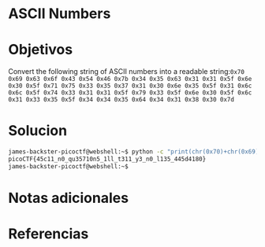 #  ASCII Numbers
# Objetivos
Convert the following string of ASCII numbers into a readable string:`0x70 0x69 0x63 0x6f 0x43 0x54 0x46 0x7b 0x34 0x35 0x63 0x31 0x31 0x5f 0x6e 0x30 0x5f 0x71 0x75 0x33 0x35 0x37 0x31 0x30 0x6e 0x35 0x5f 0x31 0x6c 0x6c 0x5f 0x74 0x33 0x31 0x31 0x5f 0x79 0x33 0x5f 0x6e 0x30 0x5f 0x6c 0x31 0x33 0x35 0x5f 0x34 0x34 0x35 0x64 0x34 0x31 0x38 0x30 0x7d`

# Solucion
```bash
james-backster-picoctf@webshell:~$ python -c "print(chr(0x70)+chr(0x69)+chr(0x63)+chr(0x6f)+chr(0x43)+chr(0x54)+chr(0x46)+chr(0x7b)+chr(0x34)+chr(0x35)+chr(0x63)+chr(0x31)+chr(0x31)+chr(0x5f)+chr(0x6e)+chr(0x30)+chr(0x5f)+chr(0x71)+chr(0x75)+chr(0x33)+chr(0x35)+chr(0x37)+chr(0x31)+chr(0x30)+chr(0x6e)+chr(0x35)+chr(0x5f)+chr(0x31)+chr(0x6c)+chr(0x6c)+chr(0x5f)+chr(0x74)+chr(0x33)+chr(0x31)+chr(0x31)+chr(0x5f)+chr(0x79)+chr(0x33)+chr(0x5f)+chr(0x6e)+chr(0x30)+chr(0x5f)+chr(0x6c)+chr(0x31)+chr(0x33)+chr(0x35)+chr(0x5f)+chr(0x34)+chr(0x34)+chr(0x35)+chr(0x64)+chr(0x34)+chr(0x31)+chr(0x38)+chr(0x30)+chr(0x7d))"
picoCTF{45c11_n0_qu35710n5_1ll_t311_y3_n0_l135_445d4180}
james-backster-picoctf@webshell:~$ 

```

# Notas adicionales

# Referencias
